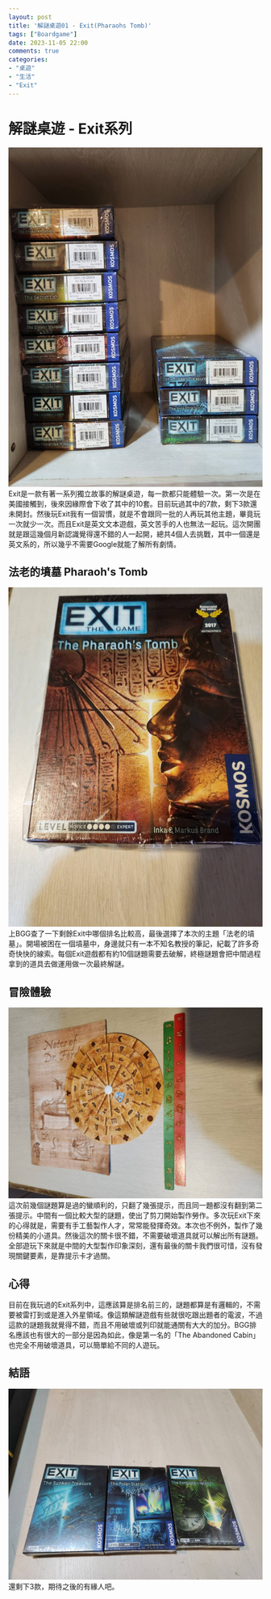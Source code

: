 ```yaml
---
layout: post
title: '解謎桌遊01 - Exit(Pharaohs Tomb)'
tags: ["Boardgame"]
date: 2023-11-05 22:00
comments: true
categories: 
- "桌遊"
- "生活"
- "Exit"
---
```

# 解謎桌遊 - Exit系列
![](/wp-content/uploads/2023/11/2023-11-05-1.jpg)
Exit是一款有著一系列獨立故事的解謎桌遊，每一款都只能體驗一次。第一次是在美國接觸到，後來因緣際會下收了其中的10套。目前玩過其中的7款，剩下3款還未開封。然後玩Exit我有一個習慣，就是不會跟同一批的人再玩其他主題，畢竟玩一次就少一次。而且Exit是英文文本遊戲，英文苦手的人也無法一起玩。這次開團就是跟這幾個月新認識覺得還不錯的人一起開，總共4個人去挑戰，其中一個還是英文系的，所以幾乎不需要Google就能了解所有劇情。

## 法老的墳墓 Pharaoh's Tomb
![](/wp-content/uploads/2023/11/2023-11-05-2.jpg)
上BGG查了一下剩餘Exit中哪個排名比較高，最後選擇了本次的主題「法老的墳墓」。開場被困在一個墳墓中，身邊就只有一本不知名教授的筆記，紀載了許多奇奇快快的線索。每個Exit遊戲都有約10個謎題需要去破解，終極謎題會把中間過程拿到的道具去做運用做一次最終解謎。

 <!--more-->

## 冒險體驗
![](/wp-content/uploads/2023/11/2023-11-05-3.jpg)
這次前幾個謎題算是過的蠻順利的，只翻了幾張提示，而且同一題都沒有翻到第二張提示。中間有一個比較大型的謎題，使出了剪刀開始製作勞作。多次玩Exit下來的心得就是，需要有手工藝製作人才，常常能發揮奇效。本次也不例外，製作了幾份精美的小道具。然後這次的關卡很不錯，不需要破壞道具就可以解出所有謎題。全部遊玩下來就是中間的大型製作印象深刻，還有最後的關卡我們很可惜，沒有發現關鍵要素，是靠提示卡才過關。

## 心得
目前在我玩過的Exit系列中，這應該算是排名前三的，謎題都算是有邏輯的，不需要被雷打到或是進入外星領域。像這類解謎遊戲有些就很吃跟出題者的電波，不過這款的謎題我就覺得不錯，而且不用破壞或列印就能通關有大大的加分。BGG排名應該也有很大的一部分是因為如此，像是第一名的「The Abandoned Cabin」也完全不用破壞道具，可以簡單給不同的人遊玩。

## 結語
![](/wp-content/uploads/2023/11/2023-11-05-4.jpg)
還剩下3款，期待之後的有緣人吧。